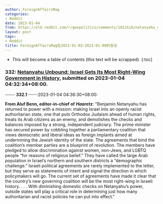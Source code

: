 ```yaml
---
author: ForeignAffairsMag
categories:
- Reddit
date: 2023-01-04
from: https://old.reddit.com/r/geopolitics/comments/102ikib/netanyahu_unbound_israel_gets_its_most_rightwing/
layout: post
tags:
- Reddit
title: ForeignAffairsMag在2023-01-02~2023-01-08的言论
---
```


* This will become a table of contents (this text will be scrapped).
{:toc}

### 332: [Netanyahu Unbound: Israel Gets Its Most Right-Wing Government in History](https://old.reddit.com/r/geopolitics/comments/102ikib/netanyahu_unbound_israel_gets_its_most_rightwing/), submitted on 2023-01-04 04:32:34+08:00.

----- __332.1__ -----2023-01-04 04:36:30+08:00:

**From Aluf Benn, editor-in-chief of** ***Haaretz***: "Benjamin Netanyahu has returned to power with a mission: making Israel into an openly racist authoritarian state, one that puts Orthodox Judaism ahead of human rights, treats its Arab citizens as an enemy, and demolishes the checks and balances imposed by a strong, independent judiciary. The prime minister has secured power by cobbling together a parliamentary coalition that views democratic and liberal ideas as foreign implants aimed at undermining the Jewish identity of the state. The agreements that bind the coalition’s member parties are a blueprint of revolution. The members have pledged to allow discrimination against women, non-Jews, and LGBTQ people “for reasons of religious belief.” They have called the large Arab population in Israel’s northern and southern districts a “demographic challenge.” Israeli political agreements are rarely implemented to the letter, but they serve as statements of intent and signal the direction in which policymakers will go. The current set of agreements have made it clear that the country’s new governing coalition will be the most right-wing in Israeli history. . . . With diminishing domestic checks on Netanyahu’s power, outside states will play a critical role in determining just how many authoritarian and racist policies he can put into effect."

